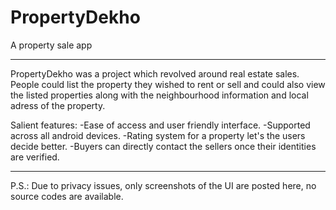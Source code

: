 # PropertyDekho
A property sale app

------------------------------------------------------------------------------------------------------------------

PropertyDekho was a project which revolved around real estate sales.
People could list the property they wished to rent or sell and could also view the listed properties along with the neighbourhood information and local adress of the property.

Salient features:
  -Ease of access and user friendly interface.
  -Supported across all android devices.
  -Rating system for a property let's the users decide better.
  -Buyers can directly contact the sellers once their identities are verified.

-------------------------------------------------------------------------------------------------------------------

P.S.: Due to privacy issues, only screenshots of the UI are posted here, no source codes are available.
